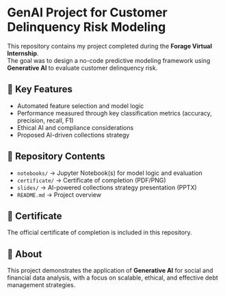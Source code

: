 # GenAI Project for Customer Delinquency Risk Modeling  

This repository contains my project completed during the **Forage Virtual Internship**.  
The goal was to design a no-code predictive modeling framework using **Generative AI** to evaluate customer delinquency risk.  

## 🔑 Key Features
- Automated feature selection and model logic  
- Performance measured through key classification metrics (accuracy, precision, recall, F1)  
- Ethical AI and compliance considerations  
- Proposed AI-driven collections strategy  

## 📂 Repository Contents
- `notebooks/` → Jupyter Notebook(s) for model logic and evaluation  
- `certificate/` → Certificate of completion (PDF/PNG)  
- `slides/` → AI-powered collections strategy presentation (PPTX)  
- `README.md` → Project overview  

## 📜 Certificate
The official certificate of completion is included in this repository.  

## 🚀 About
This project demonstrates the application of **Generative AI** for social and financial data analysis, with a focus on scalable, ethical, and effective debt management strategies.  

